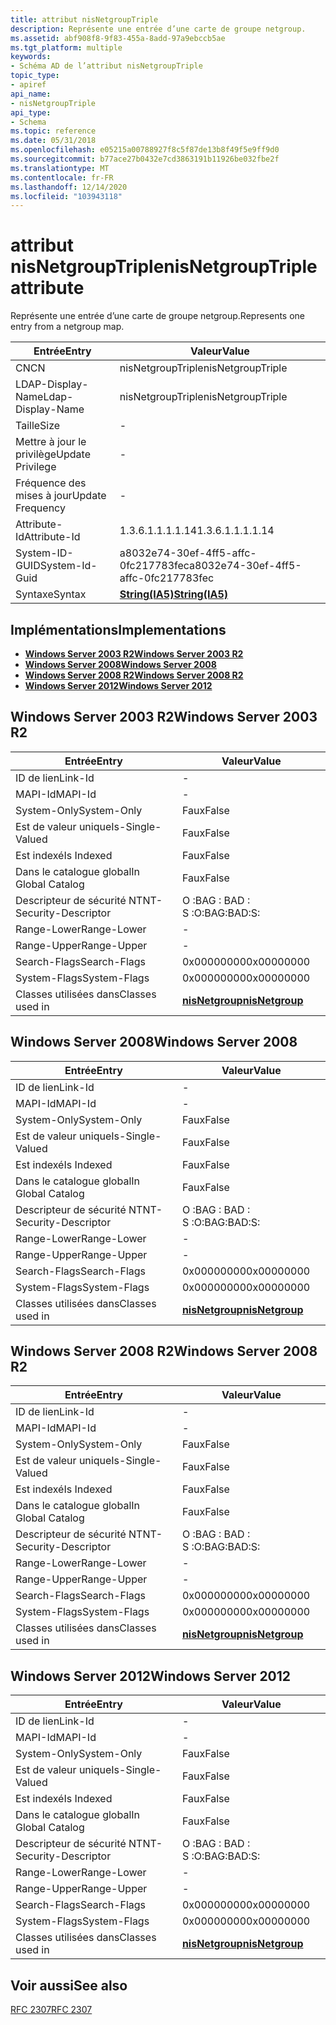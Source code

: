 ```yaml
---
title: attribut nisNetgroupTriple
description: Représente une entrée d’une carte de groupe netgroup.
ms.assetid: abf908f8-9f83-455a-8add-97a9ebccb5ae
ms.tgt_platform: multiple
keywords:
- Schéma AD de l’attribut nisNetgroupTriple
topic_type:
- apiref
api_name:
- nisNetgroupTriple
api_type:
- Schema
ms.topic: reference
ms.date: 05/31/2018
ms.openlocfilehash: e05215a00788927f8c5f87de13b8f49f5e9ff9d0
ms.sourcegitcommit: b77ace27b0432e7cd3863191b11926be032fbe2f
ms.translationtype: MT
ms.contentlocale: fr-FR
ms.lasthandoff: 12/14/2020
ms.locfileid: "103943118"
---
```

# <a name="nisnetgrouptriple-attribute"></a><span data-ttu-id="34639-104">attribut nisNetgroupTriple</span><span class="sxs-lookup"><span data-stu-id="34639-104">nisNetgroupTriple attribute</span></span>

<span data-ttu-id="34639-105">Représente une entrée d’une carte de groupe netgroup.</span><span class="sxs-lookup"><span data-stu-id="34639-105">Represents one entry from a netgroup map.</span></span>



| <span data-ttu-id="34639-106">Entrée</span><span class="sxs-lookup"><span data-stu-id="34639-106">Entry</span></span> | <span data-ttu-id="34639-107">Valeur</span><span class="sxs-lookup"><span data-stu-id="34639-107">Value</span></span> |
|-------------------|--------------------------------------|
| <span data-ttu-id="34639-108">CN</span><span class="sxs-lookup"><span data-stu-id="34639-108">CN</span></span>                | <span data-ttu-id="34639-109">nisNetgroupTriple</span><span class="sxs-lookup"><span data-stu-id="34639-109">nisNetgroupTriple</span></span>                    |
| <span data-ttu-id="34639-110">LDAP-Display-Name</span><span class="sxs-lookup"><span data-stu-id="34639-110">Ldap-Display-Name</span></span> | <span data-ttu-id="34639-111">nisNetgroupTriple</span><span class="sxs-lookup"><span data-stu-id="34639-111">nisNetgroupTriple</span></span>                    |
| <span data-ttu-id="34639-112">Taille</span><span class="sxs-lookup"><span data-stu-id="34639-112">Size</span></span>              | \-                                   |
| <span data-ttu-id="34639-113">Mettre à jour le privilège</span><span class="sxs-lookup"><span data-stu-id="34639-113">Update Privilege</span></span>  | \-                                   |
| <span data-ttu-id="34639-114">Fréquence des mises à jour</span><span class="sxs-lookup"><span data-stu-id="34639-114">Update Frequency</span></span>  | \-                                   |
| <span data-ttu-id="34639-115">Attribute-Id</span><span class="sxs-lookup"><span data-stu-id="34639-115">Attribute-Id</span></span>      | <span data-ttu-id="34639-116">1.3.6.1.1.1.1.14</span><span class="sxs-lookup"><span data-stu-id="34639-116">1.3.6.1.1.1.1.14</span></span>                     |
| <span data-ttu-id="34639-117">System-ID-GUID</span><span class="sxs-lookup"><span data-stu-id="34639-117">System-Id-Guid</span></span>    | <span data-ttu-id="34639-118">a8032e74-30ef-4ff5-affc-0fc217783fec</span><span class="sxs-lookup"><span data-stu-id="34639-118">a8032e74-30ef-4ff5-affc-0fc217783fec</span></span> |
| <span data-ttu-id="34639-119">Syntaxe</span><span class="sxs-lookup"><span data-stu-id="34639-119">Syntax</span></span>            | [<span data-ttu-id="34639-120">**String(IA5)**</span><span class="sxs-lookup"><span data-stu-id="34639-120">**String(IA5)**</span></span>](s-string-ia5.md)  |



## <a name="implementations"></a><span data-ttu-id="34639-121">Implémentations</span><span class="sxs-lookup"><span data-stu-id="34639-121">Implementations</span></span>

-   [<span data-ttu-id="34639-122">**Windows Server 2003 R2**</span><span class="sxs-lookup"><span data-stu-id="34639-122">**Windows Server 2003 R2**</span></span>](#windows-server-2003-r2)
-   [<span data-ttu-id="34639-123">**Windows Server 2008**</span><span class="sxs-lookup"><span data-stu-id="34639-123">**Windows Server 2008**</span></span>](#windows-server-2008)
-   [<span data-ttu-id="34639-124">**Windows Server 2008 R2**</span><span class="sxs-lookup"><span data-stu-id="34639-124">**Windows Server 2008 R2**</span></span>](#windows-server-2008-r2)
-   [<span data-ttu-id="34639-125">**Windows Server 2012**</span><span class="sxs-lookup"><span data-stu-id="34639-125">**Windows Server 2012**</span></span>](#windows-server-2012)

## <a name="windows-server-2003-r2"></a><span data-ttu-id="34639-126">Windows Server 2003 R2</span><span class="sxs-lookup"><span data-stu-id="34639-126">Windows Server 2003 R2</span></span>



| <span data-ttu-id="34639-127">Entrée</span><span class="sxs-lookup"><span data-stu-id="34639-127">Entry</span></span> | <span data-ttu-id="34639-128">Valeur</span><span class="sxs-lookup"><span data-stu-id="34639-128">Value</span></span> |
|------------------------|-------------------------------------------------|
| <span data-ttu-id="34639-129">ID de lien</span><span class="sxs-lookup"><span data-stu-id="34639-129">Link-Id</span></span>                | \-                                              |
| <span data-ttu-id="34639-130">MAPI-Id</span><span class="sxs-lookup"><span data-stu-id="34639-130">MAPI-Id</span></span>                | \-                                              |
| <span data-ttu-id="34639-131">System-Only</span><span class="sxs-lookup"><span data-stu-id="34639-131">System-Only</span></span>            | <span data-ttu-id="34639-132">Faux</span><span class="sxs-lookup"><span data-stu-id="34639-132">False</span></span>                                           |
| <span data-ttu-id="34639-133">Est de valeur unique</span><span class="sxs-lookup"><span data-stu-id="34639-133">Is-Single-Valued</span></span>       | <span data-ttu-id="34639-134">Faux</span><span class="sxs-lookup"><span data-stu-id="34639-134">False</span></span>                                           |
| <span data-ttu-id="34639-135">Est indexé</span><span class="sxs-lookup"><span data-stu-id="34639-135">Is Indexed</span></span>             | <span data-ttu-id="34639-136">Faux</span><span class="sxs-lookup"><span data-stu-id="34639-136">False</span></span>                                           |
| <span data-ttu-id="34639-137">Dans le catalogue global</span><span class="sxs-lookup"><span data-stu-id="34639-137">In Global Catalog</span></span>      | <span data-ttu-id="34639-138">Faux</span><span class="sxs-lookup"><span data-stu-id="34639-138">False</span></span>                                           |
| <span data-ttu-id="34639-139">Descripteur de sécurité NT</span><span class="sxs-lookup"><span data-stu-id="34639-139">NT-Security-Descriptor</span></span> | <span data-ttu-id="34639-140">O :BAG : BAD : S :</span><span class="sxs-lookup"><span data-stu-id="34639-140">O:BAG:BAD:S:</span></span>                                    |
| <span data-ttu-id="34639-141">Range-Lower</span><span class="sxs-lookup"><span data-stu-id="34639-141">Range-Lower</span></span>            | \-                                              |
| <span data-ttu-id="34639-142">Range-Upper</span><span class="sxs-lookup"><span data-stu-id="34639-142">Range-Upper</span></span>            | \-                                              |
| <span data-ttu-id="34639-143">Search-Flags</span><span class="sxs-lookup"><span data-stu-id="34639-143">Search-Flags</span></span>           | <span data-ttu-id="34639-144">0x00000000</span><span class="sxs-lookup"><span data-stu-id="34639-144">0x00000000</span></span>                                      |
| <span data-ttu-id="34639-145">System-Flags</span><span class="sxs-lookup"><span data-stu-id="34639-145">System-Flags</span></span>           | <span data-ttu-id="34639-146">0x00000000</span><span class="sxs-lookup"><span data-stu-id="34639-146">0x00000000</span></span>                                      |
| <span data-ttu-id="34639-147">Classes utilisées dans</span><span class="sxs-lookup"><span data-stu-id="34639-147">Classes used in</span></span>        | [<span data-ttu-id="34639-148">**nisNetgroup**</span><span class="sxs-lookup"><span data-stu-id="34639-148">**nisNetgroup**</span></span>](c-nisnetgroup.md)<br/> |



## <a name="windows-server-2008"></a><span data-ttu-id="34639-149">Windows Server 2008</span><span class="sxs-lookup"><span data-stu-id="34639-149">Windows Server 2008</span></span>



| <span data-ttu-id="34639-150">Entrée</span><span class="sxs-lookup"><span data-stu-id="34639-150">Entry</span></span> | <span data-ttu-id="34639-151">Valeur</span><span class="sxs-lookup"><span data-stu-id="34639-151">Value</span></span> |
|------------------------|-------------------------------------------------|
| <span data-ttu-id="34639-152">ID de lien</span><span class="sxs-lookup"><span data-stu-id="34639-152">Link-Id</span></span>                | \-                                              |
| <span data-ttu-id="34639-153">MAPI-Id</span><span class="sxs-lookup"><span data-stu-id="34639-153">MAPI-Id</span></span>                | \-                                              |
| <span data-ttu-id="34639-154">System-Only</span><span class="sxs-lookup"><span data-stu-id="34639-154">System-Only</span></span>            | <span data-ttu-id="34639-155">Faux</span><span class="sxs-lookup"><span data-stu-id="34639-155">False</span></span>                                           |
| <span data-ttu-id="34639-156">Est de valeur unique</span><span class="sxs-lookup"><span data-stu-id="34639-156">Is-Single-Valued</span></span>       | <span data-ttu-id="34639-157">Faux</span><span class="sxs-lookup"><span data-stu-id="34639-157">False</span></span>                                           |
| <span data-ttu-id="34639-158">Est indexé</span><span class="sxs-lookup"><span data-stu-id="34639-158">Is Indexed</span></span>             | <span data-ttu-id="34639-159">Faux</span><span class="sxs-lookup"><span data-stu-id="34639-159">False</span></span>                                           |
| <span data-ttu-id="34639-160">Dans le catalogue global</span><span class="sxs-lookup"><span data-stu-id="34639-160">In Global Catalog</span></span>      | <span data-ttu-id="34639-161">Faux</span><span class="sxs-lookup"><span data-stu-id="34639-161">False</span></span>                                           |
| <span data-ttu-id="34639-162">Descripteur de sécurité NT</span><span class="sxs-lookup"><span data-stu-id="34639-162">NT-Security-Descriptor</span></span> | <span data-ttu-id="34639-163">O :BAG : BAD : S :</span><span class="sxs-lookup"><span data-stu-id="34639-163">O:BAG:BAD:S:</span></span>                                    |
| <span data-ttu-id="34639-164">Range-Lower</span><span class="sxs-lookup"><span data-stu-id="34639-164">Range-Lower</span></span>            | \-                                              |
| <span data-ttu-id="34639-165">Range-Upper</span><span class="sxs-lookup"><span data-stu-id="34639-165">Range-Upper</span></span>            | \-                                              |
| <span data-ttu-id="34639-166">Search-Flags</span><span class="sxs-lookup"><span data-stu-id="34639-166">Search-Flags</span></span>           | <span data-ttu-id="34639-167">0x00000000</span><span class="sxs-lookup"><span data-stu-id="34639-167">0x00000000</span></span>                                      |
| <span data-ttu-id="34639-168">System-Flags</span><span class="sxs-lookup"><span data-stu-id="34639-168">System-Flags</span></span>           | <span data-ttu-id="34639-169">0x00000000</span><span class="sxs-lookup"><span data-stu-id="34639-169">0x00000000</span></span>                                      |
| <span data-ttu-id="34639-170">Classes utilisées dans</span><span class="sxs-lookup"><span data-stu-id="34639-170">Classes used in</span></span>        | [<span data-ttu-id="34639-171">**nisNetgroup**</span><span class="sxs-lookup"><span data-stu-id="34639-171">**nisNetgroup**</span></span>](c-nisnetgroup.md)<br/> |



## <a name="windows-server-2008-r2"></a><span data-ttu-id="34639-172">Windows Server 2008 R2</span><span class="sxs-lookup"><span data-stu-id="34639-172">Windows Server 2008 R2</span></span>



| <span data-ttu-id="34639-173">Entrée</span><span class="sxs-lookup"><span data-stu-id="34639-173">Entry</span></span> | <span data-ttu-id="34639-174">Valeur</span><span class="sxs-lookup"><span data-stu-id="34639-174">Value</span></span> |
|------------------------|-------------------------------------------------|
| <span data-ttu-id="34639-175">ID de lien</span><span class="sxs-lookup"><span data-stu-id="34639-175">Link-Id</span></span>                | \-                                              |
| <span data-ttu-id="34639-176">MAPI-Id</span><span class="sxs-lookup"><span data-stu-id="34639-176">MAPI-Id</span></span>                | \-                                              |
| <span data-ttu-id="34639-177">System-Only</span><span class="sxs-lookup"><span data-stu-id="34639-177">System-Only</span></span>            | <span data-ttu-id="34639-178">Faux</span><span class="sxs-lookup"><span data-stu-id="34639-178">False</span></span>                                           |
| <span data-ttu-id="34639-179">Est de valeur unique</span><span class="sxs-lookup"><span data-stu-id="34639-179">Is-Single-Valued</span></span>       | <span data-ttu-id="34639-180">Faux</span><span class="sxs-lookup"><span data-stu-id="34639-180">False</span></span>                                           |
| <span data-ttu-id="34639-181">Est indexé</span><span class="sxs-lookup"><span data-stu-id="34639-181">Is Indexed</span></span>             | <span data-ttu-id="34639-182">Faux</span><span class="sxs-lookup"><span data-stu-id="34639-182">False</span></span>                                           |
| <span data-ttu-id="34639-183">Dans le catalogue global</span><span class="sxs-lookup"><span data-stu-id="34639-183">In Global Catalog</span></span>      | <span data-ttu-id="34639-184">Faux</span><span class="sxs-lookup"><span data-stu-id="34639-184">False</span></span>                                           |
| <span data-ttu-id="34639-185">Descripteur de sécurité NT</span><span class="sxs-lookup"><span data-stu-id="34639-185">NT-Security-Descriptor</span></span> | <span data-ttu-id="34639-186">O :BAG : BAD : S :</span><span class="sxs-lookup"><span data-stu-id="34639-186">O:BAG:BAD:S:</span></span>                                    |
| <span data-ttu-id="34639-187">Range-Lower</span><span class="sxs-lookup"><span data-stu-id="34639-187">Range-Lower</span></span>            | \-                                              |
| <span data-ttu-id="34639-188">Range-Upper</span><span class="sxs-lookup"><span data-stu-id="34639-188">Range-Upper</span></span>            | \-                                              |
| <span data-ttu-id="34639-189">Search-Flags</span><span class="sxs-lookup"><span data-stu-id="34639-189">Search-Flags</span></span>           | <span data-ttu-id="34639-190">0x00000000</span><span class="sxs-lookup"><span data-stu-id="34639-190">0x00000000</span></span>                                      |
| <span data-ttu-id="34639-191">System-Flags</span><span class="sxs-lookup"><span data-stu-id="34639-191">System-Flags</span></span>           | <span data-ttu-id="34639-192">0x00000000</span><span class="sxs-lookup"><span data-stu-id="34639-192">0x00000000</span></span>                                      |
| <span data-ttu-id="34639-193">Classes utilisées dans</span><span class="sxs-lookup"><span data-stu-id="34639-193">Classes used in</span></span>        | [<span data-ttu-id="34639-194">**nisNetgroup**</span><span class="sxs-lookup"><span data-stu-id="34639-194">**nisNetgroup**</span></span>](c-nisnetgroup.md)<br/> |



## <a name="windows-server-2012"></a><span data-ttu-id="34639-195">Windows Server 2012</span><span class="sxs-lookup"><span data-stu-id="34639-195">Windows Server 2012</span></span>



| <span data-ttu-id="34639-196">Entrée</span><span class="sxs-lookup"><span data-stu-id="34639-196">Entry</span></span> | <span data-ttu-id="34639-197">Valeur</span><span class="sxs-lookup"><span data-stu-id="34639-197">Value</span></span> |
|------------------------|-------------------------------------------------|
| <span data-ttu-id="34639-198">ID de lien</span><span class="sxs-lookup"><span data-stu-id="34639-198">Link-Id</span></span>                | \-                                              |
| <span data-ttu-id="34639-199">MAPI-Id</span><span class="sxs-lookup"><span data-stu-id="34639-199">MAPI-Id</span></span>                | \-                                              |
| <span data-ttu-id="34639-200">System-Only</span><span class="sxs-lookup"><span data-stu-id="34639-200">System-Only</span></span>            | <span data-ttu-id="34639-201">Faux</span><span class="sxs-lookup"><span data-stu-id="34639-201">False</span></span>                                           |
| <span data-ttu-id="34639-202">Est de valeur unique</span><span class="sxs-lookup"><span data-stu-id="34639-202">Is-Single-Valued</span></span>       | <span data-ttu-id="34639-203">Faux</span><span class="sxs-lookup"><span data-stu-id="34639-203">False</span></span>                                           |
| <span data-ttu-id="34639-204">Est indexé</span><span class="sxs-lookup"><span data-stu-id="34639-204">Is Indexed</span></span>             | <span data-ttu-id="34639-205">Faux</span><span class="sxs-lookup"><span data-stu-id="34639-205">False</span></span>                                           |
| <span data-ttu-id="34639-206">Dans le catalogue global</span><span class="sxs-lookup"><span data-stu-id="34639-206">In Global Catalog</span></span>      | <span data-ttu-id="34639-207">Faux</span><span class="sxs-lookup"><span data-stu-id="34639-207">False</span></span>                                           |
| <span data-ttu-id="34639-208">Descripteur de sécurité NT</span><span class="sxs-lookup"><span data-stu-id="34639-208">NT-Security-Descriptor</span></span> | <span data-ttu-id="34639-209">O :BAG : BAD : S :</span><span class="sxs-lookup"><span data-stu-id="34639-209">O:BAG:BAD:S:</span></span>                                    |
| <span data-ttu-id="34639-210">Range-Lower</span><span class="sxs-lookup"><span data-stu-id="34639-210">Range-Lower</span></span>            | \-                                              |
| <span data-ttu-id="34639-211">Range-Upper</span><span class="sxs-lookup"><span data-stu-id="34639-211">Range-Upper</span></span>            | \-                                              |
| <span data-ttu-id="34639-212">Search-Flags</span><span class="sxs-lookup"><span data-stu-id="34639-212">Search-Flags</span></span>           | <span data-ttu-id="34639-213">0x00000000</span><span class="sxs-lookup"><span data-stu-id="34639-213">0x00000000</span></span>                                      |
| <span data-ttu-id="34639-214">System-Flags</span><span class="sxs-lookup"><span data-stu-id="34639-214">System-Flags</span></span>           | <span data-ttu-id="34639-215">0x00000000</span><span class="sxs-lookup"><span data-stu-id="34639-215">0x00000000</span></span>                                      |
| <span data-ttu-id="34639-216">Classes utilisées dans</span><span class="sxs-lookup"><span data-stu-id="34639-216">Classes used in</span></span>        | [<span data-ttu-id="34639-217">**nisNetgroup**</span><span class="sxs-lookup"><span data-stu-id="34639-217">**nisNetgroup**</span></span>](c-nisnetgroup.md)<br/> |



## <a name="see-also"></a><span data-ttu-id="34639-218">Voir aussi</span><span class="sxs-lookup"><span data-stu-id="34639-218">See also</span></span>

<dl> <dt>

[<span data-ttu-id="34639-219">RFC 2307</span><span class="sxs-lookup"><span data-stu-id="34639-219">RFC 2307</span></span>](https://www.ietf.org/rfc/rfc2307.txt)
</dt> </dl>

 

 





